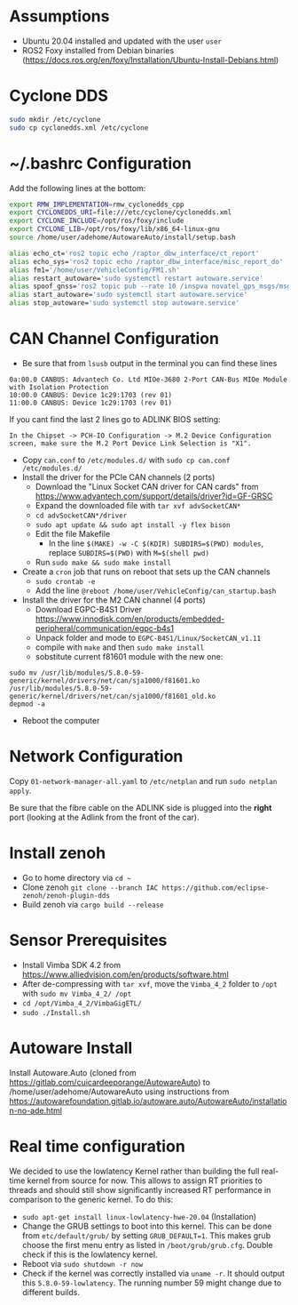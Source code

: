 # Assumptions
- Ubuntu 20.04 installed and updated with the user `user`
- ROS2 Foxy installed from Debian binaries (https://docs.ros.org/en/foxy/Installation/Ubuntu-Install-Debians.html)

# Cyclone DDS
```bash
sudo mkdir /etc/cyclone
sudo cp cyclonedds.xml /etc/cyclone
```

# ~/.bashrc Configuration
Add the following lines at the bottom:

```bash
export RMW_IMPLEMENTATION=rmw_cyclonedds_cpp
export CYCLONEDDS_URI=file:///etc/cyclone/cyclonedds.xml
export CYCLONE_INCLUDE=/opt/ros/foxy/include
export CYCLONE_LIB=/opt/ros/foxy/lib/x86_64-linux-gnu
source /home/user/adehome/AutowareAuto/install/setup.bash

alias echo_ct='ros2 topic echo /raptor_dbw_interface/ct_report'
alias echo_sys='ros2 topic echo /raptor_dbw_interface/misc_report_do'
alias fm1='/home/user/VehicleConfig/FM1.sh'
alias restart_autoware='sudo systemctl restart autoware.service'
alias spoof_gnss='ros2 topic pub --rate 10 /inspva novatel_gps_msgs/msg/Inspva "{status: INS_SOLUTION_GOOD}"'
alias start_autoware='sudo systemctl start autoware.service'
alias stop_autoware='sudo systemctl stop autoware.service'
```

# CAN Channel Configuration
- Be sure that from `lsusb` output in the terminal you can find these lines
```
0a:00.0 CANBUS: Advantech Co. Ltd MIOe-3680 2-Port CAN-Bus MIOe Module with Isolation Protection
10:00.0 CANBUS: Device 1c29:1703 (rev 01)
11:00.0 CANBUS: Device 1c29:1703 (rev 01)
```
If you cant find the last 2 lines go to ADLINK BIOS setting:
```
In the Chipset -> PCH-IO Configuration -> M.2 Device Configuration screen, make sure the M.2 Port Device Link Selection is "X1".
```
- Copy `can.conf` to `/etc/modules.d/` with `sudo cp can.conf /etc/modules.d/`
- Install the driver for the PCIe CAN channels (2 ports)
  - Download the "Linux Socket CAN driver for CAN cards" from https://www.advantech.com/support/details/driver?id=GF-GRSC
  - Expand the downloaded file with `tar xvf advSocketCAN*`
  - `cd advSocketCAN*/driver`
  - `sudo apt update && sudo apt install -y flex bison`
  - Edit the file Makefile
    - In the line `$(MAKE) -w -C $(KDIR) SUBDIRS=$(PWD) modules`, replace `SUBDIRS=$(PWD)` with `M=$(shell pwd)`
  - Run `sudo make && sudo make install`
- Create a `cron` job that runs on reboot that sets up the CAN channels
  - `sudo crontab -e`
  - Add the line `@reboot /home/user/VehicleConfig/can_startup.bash`
- Install the driver for the M2 CAN channel (4 ports)
  - Download EGPC-B4S1 Driver https://www.innodisk.com/en/products/embedded-peripheral/communication/egpc-b4s1
  - Unpack folder and mode to `EGPC-B4S1/Linux/SocketCAN_v1.11`
  - compile with `make` and then `sudo make install`
  - sobstitute current f81601 module with the new one: 
```
sudo mv /usr/lib/modules/5.8.0-59-generic/kernel/drivers/net/can/sja1000/f81601.ko /usr/lib/modules/5.8.0-59-generic/kernel/drivers/net/can/sja1000/f81601_old.ko
depmod -a
```
- Reboot the computer

# Network Configuration
Copy `01-network-manager-all.yaml` to `/etc/netplan` and run `sudo netplan apply`.

Be sure that the fibre cable on the ADLINK side is plugged into the **right** port (looking at the Adlink from the front of the car).

# Install zenoh
- Go to home directory via `cd ~`
- Clone zenoh `git clone --branch IAC https://github.com/eclipse-zenoh/zenoh-plugin-dds`
- Build zenoh via `cargo build --release`

# Sensor Prerequisites
- Install Vimba SDK 4.2 from https://www.alliedvision.com/en/products/software.html
- After de-compressing with `tar xvf`, move the `Vimba_4_2` folder to `/opt` with `sudo mv Vimba_4_2/ /opt`
- `cd /opt/Vimba_4_2/VimbaGigETL/`
- `sudo ./Install.sh`

# Autoware Install
Install Autoware.Auto (cloned from https://gitlab.com/cuicardeeporange/AutowareAuto) to /home/user/adehome/AutowareAuto using instructions from https://autowarefoundation.gitlab.io/autoware.auto/AutowareAuto/installation-no-ade.html

# Real time configuration
We decided to use the lowlatency Kernel rather than building the full real-time kernel from source for now. This allows to assign RT priorities to threads and should still show significantly increased RT performance in comparison to the generic kernel. To do this: 
- `sudo apt-get install linux-lowlatency-hwe-20.04` (Installation)
- Change the GRUB settings to boot into this kernel. This can be done from `etc/default/grub/` by setting `GRUB_DEFAULT=1`. This makes grub choose the first menu entry as listed in `/boot/grub/grub.cfg`. Double check if this is the lowlatency kernel. 
- Reboot via `sudo shutdown -r now`
- Check if the kernel was correctly installed via `uname -r`. It should output this `5.8.0-59-lowlatency`. The running number 59 might change due to different builds. 
